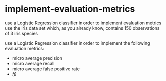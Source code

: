 # implement-evaluation-metrics
use a Logistic Regression classifier in order to implement evaluation metrics
use the iris data set which, as you already know, contains 150 observations of 3 iris species

use a Logistic Regression classifier in order to implement the following evaluation metrics:
- micro average precision
- micro average recall
- micro average false positive rate
- 𝑓𝛽
